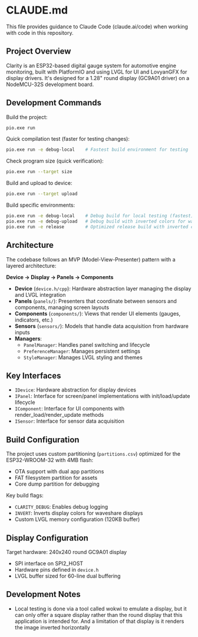 # CLAUDE.md

This file provides guidance to Claude Code (claude.ai/code) when working with code in this repository.

## Project Overview

Clarity is an ESP32-based digital gauge system for automotive engine monitoring, built with PlatformIO and using LVGL for UI and LovyanGFX for display drivers. It's designed for a 1.28" round display (GC9A01 driver) on a NodeMCU-32S development board.

## Development Commands

Build the project:
```bash
pio.exe run
```

Quick compilation test (faster for testing changes):
```bash
pio.exe run -e debug-local    # Fastest build environment for testing
```

Check program size (quick verification):
```bash
pio.exe run --target size
```

Build and upload to device:
```bash
pio.exe run --target upload
```

Build specific environments:
```bash
pio.exe run -e debug-local    # Debug build for local testing (fastest)
pio.exe run -e debug-upload   # Debug build with inverted colors for waveshare display
pio.exe run -e release        # Optimized release build with inverted colors
```

## Architecture

The codebase follows an MVP (Model-View-Presenter) pattern with a layered architecture:

**Device → Display → Panels → Components**

- **Device** (`device.h/cpp`): Hardware abstraction layer managing the display and LVGL integration
- **Panels** (`panels/`): Presenters that coordinate between sensors and components, managing screen layouts
- **Components** (`components/`): Views that render UI elements (gauges, indicators, etc.)
- **Sensors** (`sensors/`): Models that handle data acquisition from hardware inputs
- **Managers**: 
  - `PanelManager`: Handles panel switching and lifecycle
  - `PreferenceManager`: Manages persistent settings
  - `StyleManager`: Manages LVGL styling and themes

## Key Interfaces

- `IDevice`: Hardware abstraction for display devices
- `IPanel`: Interface for screen/panel implementations with init/load/update lifecycle
- `IComponent`: Interface for UI components with render_load/render_update methods
- `ISensor`: Interface for sensor data acquisition

## Build Configuration

The project uses custom partitioning (`partitions.csv`) optimized for the ESP32-WROOM-32 with 4MB flash:
- OTA support with dual app partitions
- FAT filesystem partition for assets
- Core dump partition for debugging

Key build flags:
- `CLARITY_DEBUG`: Enables debug logging
- `INVERT`: Inverts display colors for waveshare displays
- Custom LVGL memory configuration (120KB buffer)

## Display Configuration

Target hardware: 240x240 round GC9A01 display
- SPI interface on SPI2_HOST
- Hardware pins defined in `device.h`
- LVGL buffer sized for 60-line dual buffering

## Development Notes

- Local testing is done via a tool called wokwi to emulate a display, but it can only offer a square display rather than the round display that this application is intended for. And a limitation of that display is it renders the image inverted horizontally